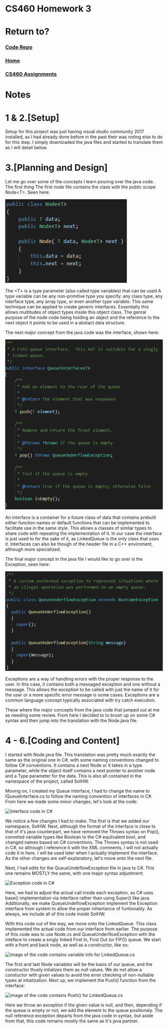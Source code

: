 # CS460 Homework 3

# Return to?
### [Code Repo](https://github.com/Alex-Bishop1296/Alex-Bishop1296.github.io) 
### [Home](../index.md) 
### [CS460 Assignments](cls-cs460.md) 

# Notes

# 1 & 2.[Setup] 
Setup for this project was just having visual studio community 2017 installed, as I had already done before in the past their was noting else to do for this step. I simply downloaded the java files and started to translate them as I will detail below.

# 3.[Planning and Design]
Let me go over some of the concepts I learn pouring over the java code. The first thing The first node file contains the class with the public scope Node\<T>. Seen here:

![Node.java code](example/node.PNG)

 The \<T> is a type parameter (also called type variables) that can be used A type variable can be any non-primitive type you specify: any class type, any interface type, any array type, or even another type variable. This same technique can be applied to create generic interfaces. Essentially this allows multitudes of object types inside this object class. The genral purpose of the node code being holding an object and the reference to the next object it points to be used in a abstact data structure.

 The next major concept from the java code was the interface, shown here:

 ![QueueInterface.java code](example/interface.PNG)

 An interface is a container for a future class of data that contains prebuilt either function names or default functions that can be implemented to facilitate use in the same style. This allows a classes of similar types to share code with repeating the implementation of it. In our case the interface is just used to for the sake of it, as LinkedQueue is the only class that uses it. Interfaces can also be though of the header file in a C++ enviroment, although more specialized.

 The final major concept in the java file I would like to go over is the Exception, seen here: 

 ![QueueUnderflowException code](example/exception.PNG)

 Exceptions are a way of handling errors with the proper response to the user. In this case, it contains both a messaged exception and one without a message. This allows the exception to be called with just the name of it for the user or a more specific error message is some cases. Exceptions are a common language concept typically associated with try catch execution.

 These where the major concepts from the java code that jumped out at me as needing some review. From here I decided to to brush up on some C# syntax and then jump into the translation with the Node.java file.

# 4 - 6.[Coding and Content]
I started with Node.java file. This translation was pretty much exactly the same as the original one in C#, with some naming conventions changed to follow C# conventions. It contains a next Node<T> or it takes in a type parameter, while the object itself contains a next pointer to another node and a Type parameter for the data. This is also all contained in the namespace of the project, called SolHW.

Moving on, I created my Queue interface, I had to change the name to IQueueInterface.cs to follow the naming convention of interfaces in C#. From here we made some minor changes, let's look at the code:

![Interface code in C#](examples/cinterface.PNG)

We notice a few changes I had to make. The first is that we added our namespace, SolHW. Next, although the format of the interface is close to that of it's java counterpart, we have removed the Throws syntax on Pop(), conveted variable types like Boolean to the C# equilvalent bool, and changed names based on C# conventions. The Throws syntax is not used in C#, so although I reference it with the XML comments, I will not actually code it in here. I will be used later when I actually implement the interface. As the other changes are self-explanatory, let's move onto the next file.

Next, I had edits for the QueueUndeflowException file in java to C#. This one remains MOSTLY the same, with one major syntax adjustment:

![Exception code in C#](examples/cexception.PNG)

Here, we had to adjust the actual call inside each exception, as C# uses base() implementation via interface rather than using Super() like java. Additionally, we make QueueUndeflowException implement the Exception interface from system to allow the proper inhiertance of funtionality. As always, we include all of this code inside SolHW.

With this code out of the way, we move onto the LinkedQueue. This class implemented the actual code from our interface from earlier. The purpose of this code was to use Node.cs and QueueUnderflowException with the inteface to create a singly linked First In, First Out (or FIFO) queue. We start with a front and back node, as well as a constructor, like so:

![image of the code contains variable info for LinkedQueue.cs](examples/LQvars.PNG)

The first and last Node variables will be the basis of our queue, and the constructor thusly intializes them as null values. We do not allow a constuctor with given values to avoid the error checking of non-nullable types at intialization. Next up, we implement the Push() function from the interface:

![image of the code contains Push() for LinkedQueue.cs](examples/LQpush.PNG)

Here we throw an exception if the given value is null, and then, depending if the queue is empty or not, we add the element to the queue positionaly. The null reference exception departs from the java code in syntax, but aside from that, this code remains mostly the same as it's java partner. 
